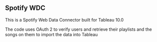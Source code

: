 ## Spotify WDC

This is a Spotify Web Data Connector built for Tableau 10.0

The code uses OAuth 2 to verify users and retrieve their playlists and the songs on them to import the data into Tableau